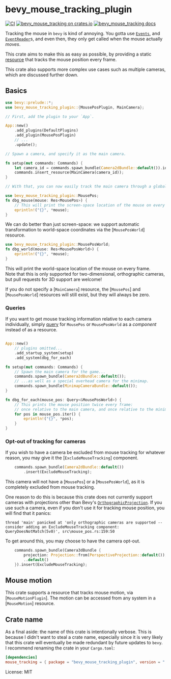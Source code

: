 # bevy_mouse_tracking_plugin

<!-- cargo-rdme start -->

[![CI](https://github.com/JoJoJet/bevy-mouse-tracking/actions/workflows/ci.yml/badge.svg)](https://github.com/JoJoJet/bevy-mouse-tracking/workflows/ci.yml)
[![bevy_mouse_tracking on crates.io](https://img.shields.io/crates/v/bevy_mouse_tracking_plugin.svg)](https://crates.io/crates/bevy_mouse_tracking_plugin)
[![bevy_mouse_tracking docs](https://img.shields.io/badge/docs-docs.rs-orange.svg)](https://docs.rs/bevy_mouse_tracking_plugin)

Tracking the mouse in `bevy` is kind of annoying.
You gotta use [`Events`], and [`EventReader`]s, and even then, they only
get called when the mouse actually *moves*.

[`Events`]: bevy::ecs::event::Events
[`EventReader`]: bevy::ecs::event::EventReader

This crate aims to make this as easy as possible, by providing a
static [resource](bevy::ecs::system::Res) that tracks the mouse position every frame.

This crate also supports more complex use cases such as multiple cameras, which are discussed further down.

## Basics

```rust
use bevy::prelude::*;
use bevy_mouse_tracking_plugin::{MousePosPlugin, MainCamera};

// First, add the plugin to your `App`.

App::new()
    .add_plugins(DefaultPlugins)
    .add_plugin(MousePosPlugin)
    // ...
    .update();

// Spawn a camera, and specify it as the main camera.

fn setup(mut commands: Commands) {
    let camera_id = commands.spawn_bundle(Camera2dBundle::default()).id();
    commands.insert_resource(MainCamera(camera_id));
}

// With that, you can now easily track the main camera through a global resource.

use bevy_mouse_tracking_plugin::MousePos;
fn dbg_mouse(mouse: Res<MousePos>) {
    // This will print the screen-space location of the mouse on every frame.
    eprintln!("{}", *mouse);
}
```

We can do better than just screen-space: we support automatic
transformation to world-space coordinates via the [`MousePosWorld`] resource.

```rust
use bevy_mouse_tracking_plugin::MousePosWorld;
fn dbg_world(mouse: Res<MousePosWorld>) {
    eprintln!("{}", *mouse);
}
```

This will print the world-space location of the mouse on every frame.  
Note that this is only supported for two-dimensional, orthographic cameras,
but pull requests for 3D support are welcome!

If you do not specify a [`MainCamera`] resource, the [`MousePos`] and [`MousePosWorld`]
resources will still exist, but they will always be zero.

### Queries

If you want to get mouse tracking information relative to each camera individually,
simply [query](bevy::ecs::system::Query) for `MousePos` or `MousePosWorld` as a
_component_ instead of as a resource.

```rust

App::new()
    // plugins omitted...
    .add_startup_system(setup)
    .add_system(dbg_for_each)

fn setup(mut commands: Commands) {
    // Spawn the main camera for the game...
    commands.spawn_bundle(Camera2dBundle::default());
    // ...as well as a special overhead camera for the minimap.
    commands.spawn_bundle(MinimapCameraBundle::default());
}

fn dbg_for_each(mouse_pos: Query<&MousePosWorld>) {
    // This prints the mouse position twice every frame:
    // once relative to the main camera, and once relative to the minimap camera.
    for pos in mouse_pos.iter() {
        eprintln!("{}", *pos);
    }
}
```

### Opt-out of tracking for cameras

If you wish to have a camera be excluded from mouse tracking for whatever reason, you may give it the [`ExcludeMouseTracking`] component.

```rust
    commands.spawn_bundle(Camera2dBundle::default())
        .insert(ExcludeMouseTracking);
```

This camera will not have a [`MousePos`] or a [`MousePosWorld`], as it is completely excluded from mouse tracking.

One reason to do this is because this crate does not currently support cameras with projections other than Bevy's [`OrthographicProjection`](bevy::render::camera::OrthographicProjection). If you use such a camera, even if you don't use it for tracking mouse position, you will find that it panics:

```text
thread 'main' panicked at 'only orthographic cameras are supported -- consider adding an ExcludeMouseTracking component: QueryDoesNotMatch(5v0)', src\mouse_pos.rs:159:50
```

To get around this, you may choose to have the camera opt-out.

```rust
    commands.spawn_bundle(Camera3dBundle {
        projection: Projection::from(PerspectiveProjection::default()),
        ..default()
    }).insert(ExcludeMouseTracking);
```

## Mouse motion

This crate supports a resource that tracks mouse motion, via [`MouseMotionPlugin`].
The motion can be accessed from any system in a [`MouseMotion`] resource.

[`Res`]: bevy::ecs::system::Res

## Crate name

As a final aside: the name of this crate is intentionally verbose.
This is because I didn't want to steal a crate name, especially since
it is very likely that this crate will eventually be made redundant by
future updates to `bevy`.  
I recommend renaming the crate in your `Cargo.toml`:
```toml
[dependencies]
mouse_tracking = { package = "bevy_mouse_tracking_plugin", version = "..." }
```

<!-- cargo-rdme end -->

License: MIT
